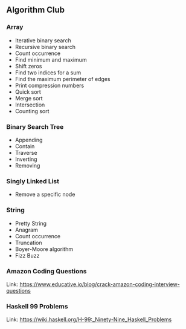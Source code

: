 ## Algorithm Club

### Array
* Iterative binary search
* Recursive binary search
* Count occurrence
* Find minimum and maximum
* Shift zeros
* Find two indices for a sum
* Find the maximum perimeter of edges
* Print compression numbers
* Quick sort
* Merge sort
* Intersection
* Counting sort

### Binary Search Tree
* Appending
* Contain
* Traverse
* Inverting
* Removing

### Singly Linked List
* Remove a specific node

### String
* Pretty String
* Anagram
* Count occurrence
* Truncation
* Boyer-Moore algorithm
* Fizz Buzz

### Amazon Coding Questions
Link: https://www.educative.io/blog/crack-amazon-coding-interview-questions

### Haskell 99 Problems
Link: https://wiki.haskell.org/H-99:_Ninety-Nine_Haskell_Problems
